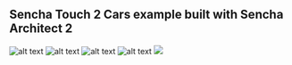Sencha Touch 2 Cars example built with Sencha Architect 2 
---------------------------------------------------------

![alt text](cars_st2/blob/master/cars_st2_screenshot1.png "Car List")
![alt text](cars_st2/blob/master/cars_st2_screenshot2.png "Car Info 1")
![alt text](cars_st2/blob/master/cars_st2_screenshot3.png "Car Info 2")
![alt text](cars_st2/blob/master/cars_st2_screenshot4.png "Car Info 3")
<img src="cars_st2/blob/master/cars_st2_screenshot1.png" />
